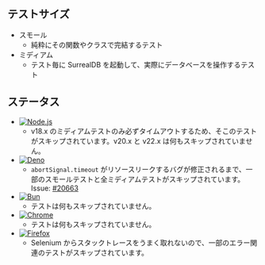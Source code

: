 ## テストサイズ

* スモール
    * 純粋にその関数やクラスで完結するテスト
* ミディアム
    * テスト毎に SurrealDB を起動して、実際にデータベースを操作するテスト

## ステータス

* [![Node.js](https://github.com/tai-kun/surrealdb-js/actions/workflows/nodejs.yml/badge.svg)](https://github.com/tai-kun/surrealdb-js/actions/workflows/nodejs.yml)
    * v18.x のミディアムテストのみ必ずタイムアウトするため、そこのテストがスキップされています。v20.x と v22.x は何もスキップされていません。
* [![Deno](https://github.com/tai-kun/surrealdb-js/actions/workflows/deno.yml/badge.svg)](https://github.com/tai-kun/surrealdb-js/actions/workflows/deno.yml)
    * `abortSignal.timeout` がリソースリークするバグが修正されるまで、一部のスモールテストと全ミディアムテストがスキップされています。Issue: [#20663](https://github.com/denoland/deno/issues/20663)
* [![Bun](https://github.com/tai-kun/surrealdb-js/actions/workflows/bun.yml/badge.svg)](https://github.com/tai-kun/surrealdb-js/actions/workflows/bun.yml)
    * テストは何もスキップされていません。
* [![Chrome](https://github.com/tai-kun/surrealdb-js/actions/workflows/chrome.yml/badge.svg)](https://github.com/tai-kun/surrealdb-js/actions/workflows/chrome.yml)
    * テストは何もスキップされていません。
* [![Firefox](https://github.com/tai-kun/surrealdb-js/actions/workflows/firefox.yml/badge.svg)](https://github.com/tai-kun/surrealdb-js/actions/workflows/firefox.yml)
    * Selenium からスタックトレースをうまく取れないので、一部のエラー関連のテストがスキップされています。
